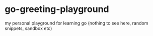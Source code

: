 # go-greeting-playground
my personal playground for learning go (nothing to see here, random snippets, sandbox etc)
